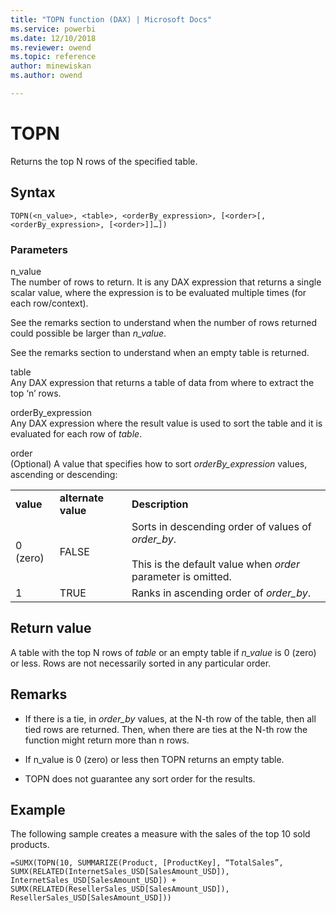 ```yaml
---
title: "TOPN function (DAX) | Microsoft Docs"
ms.service: powerbi 
ms.date: 12/10/2018
ms.reviewer: owend
ms.topic: reference
author: minewiskan
ms.author: owend

---
```

# TOPN
Returns the top N rows of the specified table.  
  
## Syntax  
  
```dax
TOPN(<n_value>, <table>, <orderBy_expression>, [<order>[, <orderBy_expression>, [<order>]]…])  
```
  
### Parameters  
n_value  
The number of rows to return. It is any DAX expression that returns a single scalar value, where the expression is to be evaluated multiple times (for each row/context).  
  
See the remarks section to understand when the number of rows returned could possible be larger than *n_value*.  
  
See the remarks section to understand when an empty table is returned.  
  
table  
Any DAX expression that returns a table of data from where to extract the top ‘n’ rows.  
  
orderBy_expression  
Any DAX expression where the result value is used to sort the table and it is evaluated for each row of *table*.  
  
order  
(Optional) A value that specifies how to sort *orderBy_expression* values, ascending or descending:  
  
||||  
|-|-|-|  
|**value**|**alternate value**|**Description**|  
|0 (zero)|FALSE|Sorts in descending order of values of *order_by*.<br /><br />This is the default value when *order* parameter is omitted.|  
|1|TRUE|Ranks in ascending order of *order_by*.|  
  
## Return value  
A table with the top N rows of *table* or an empty table if *n_value* is 0 (zero) or less. Rows are not necessarily sorted in any particular order.  
  
## Remarks  
  
-   If there is a tie, in *order_by* values, at the N-th row of the table, then all tied rows are returned. Then, when there are ties at the N-th row the function might return more than n rows.  
  
-   If n_value is 0 (zero) or less then TOPN returns an empty table.  
  
-   TOPN does not guarantee any sort order for the results.  
  
## Example  
The following sample creates a measure with the sales of the top 10 sold products.  
  
```dax
=SUMX(TOPN(10, SUMMARIZE(Product, [ProductKey], “TotalSales”, SUMX(RELATED(InternetSales_USD[SalesAmount_USD]), InternetSales_USD[SalesAmount_USD]) + SUMX(RELATED(ResellerSales_USD[SalesAmount_USD]), ResellerSales_USD[SalesAmount_USD]))  
```
